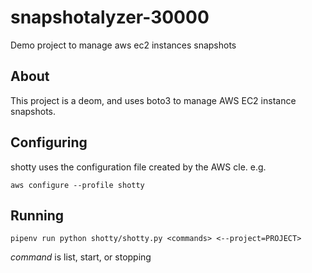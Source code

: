# snapshotalyzer-30000
Demo project to manage aws ec2 instances snapshots

## About

This project is a deom, and uses boto3 to manage AWS EC2 instance snapshots.

## Configuring

shotty uses the configuration file created by the AWS cle. e.g.

`aws configure --profile shotty`

## Running

`pipenv run python shotty/shotty.py <commands> <--project=PROJECT>`

*command* is list, start, or stopping
